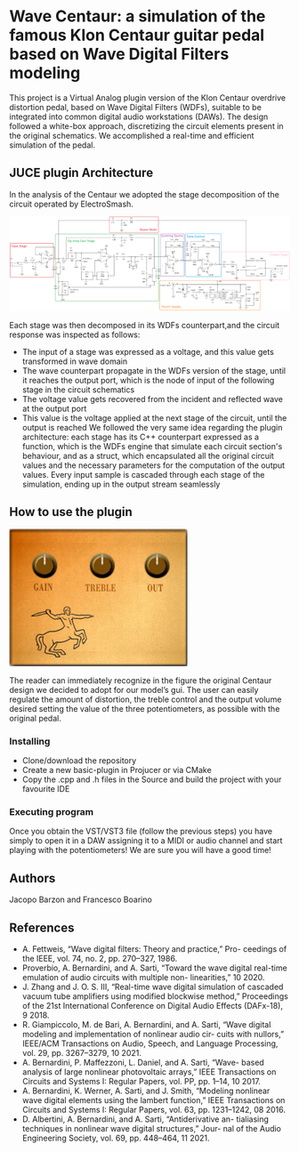 # Wave Centaur: a simulation of the famous Klon Centaur guitar pedal based on Wave Digital Filters modeling
This project is a Virtual Analog plugin version of the Klon Centaur overdrive distortion pedal, based on Wave Digital Filters (WDFs), suitable to be integrated into common digital audio workstations (DAWs). The design followed a white-box approach, discretizing the circuit elements present in the original schematics. We accomplished a real-time and efficient simulation of the pedal.

## JUCE plugin Architecture
In the analysis of the Centaur we adopted the stage decomposition of the circuit operated by ElectroSmash.

<img src="Images/klon_scheme.png"/> 

Each stage was then decomposed in its WDFs counterpart,and the circuit response was inspected as follows:
- The input of a stage was expressed as a voltage, and this value gets transformed in wave domain 
- The wave counterpart propagate in the WDFs version of the stage, until it reaches the output port, which is the node of input of the following stage in the circuit schematics
- The voltage value gets recovered from the incident and reflected wave at the output port 
- This value is the voltage applied at the next stage of the circuit, until the output is reached
We followed the very same idea regarding the plugin architecture: each stage has its C++ counterpart expressed as a function, which is the WDFs engine that simulate each circuit section's behaviour, and as a struct, which encapsulated all the original circuit values and the necessary parameters for the computation of the output values. Every input sample is cascaded through each stage of the simulation, ending up in the output stream seamlessly

## How to use the plugin
<img src="Images/klon_centaur_gui.png"/> 

The reader can immediately recognize in the figure the original Centaur design we decided to adopt for our model’s gui.
The user can easily regulate the amount of distortion, the treble control and the output volume desired setting the value of the three potentiometers, as possible with the original pedal.

### Installing

* Clone/download the repository
* Create a new basic-plugin in Projucer or via CMake
* Copy the .cpp and .h files in the Source and build the project with your favourite IDE


### Executing program

Once you obtain the VST/VST3 file (follow the previous steps) you have simply to open it in a DAW assigning it to a MIDI or audio channel and start playing with the potentiometers! We are sure you will have a good time!


## Authors

Jacopo Barzon and Francesco Boarino

## References

* A. Fettweis, “Wave digital filters: Theory and practice,” Pro-
ceedings of the IEEE, vol. 74, no. 2, pp. 270–327, 1986.
* Proverbio, A. Bernardini, and A. Sarti, “Toward the wave
digital real-time emulation of audio circuits with multiple non-
linearities,” 10 2020.
* J. Zhang and J. O. S. III, “Real-time wave digital simulation
of cascaded vacuum tube amplifiers using modified blockwise
method,” Proceedings of the 21st International Conference on
Digital Audio Effects (DAFx-18), 9 2018.
* R. Giampiccolo, M. de Bari, A. Bernardini, and A. Sarti, “Wave
digital modeling and implementation of nonlinear audio cir-
cuits with nullors,” IEEE/ACM Transactions on Audio, Speech,
and Language Processing, vol. 29, pp. 3267–3279, 10 2021.
*  A. Bernardini, P. Maffezzoni, L. Daniel, and A. Sarti, “Wave-
based analysis of large nonlinear photovoltaic arrays,” IEEE
Transactions on Circuits and Systems I: Regular Papers,
vol. PP, pp. 1–14, 10 2017.
*  A. Bernardini, K. Werner, A. Sarti, and J. Smith, “Modeling
nonlinear wave digital elements using the lambert function,”
IEEE Transactions on Circuits and Systems I: Regular Papers,
vol. 63, pp. 1231–1242, 08 2016.
*  D. Albertini, A. Bernardini, and A. Sarti, “Antiderivative an-
tialiasing techniques in nonlinear wave digital structures,” Jour-
nal of the Audio Engineering Society, vol. 69, pp. 448–464, 11 2021.

